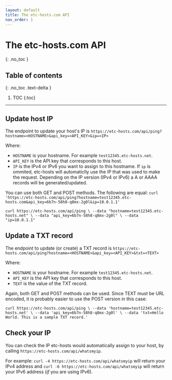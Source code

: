```yaml
---
layout: default
title: The etc-hosts.com API
nav_order: 1
---
```


# The etc-hosts.com API
{: .no_toc }

## Table of contents
{: .no_toc .text-delta }

1. TOC
{:toc}

---

## Update host IP

The endpoint to update your host's IP is `https://etc-hosts.com/api/ping?hostname=<HOSTNAME>&api_key=<API_KEY>&ip=<IP>`

Where:
- `HOSTNAME` is your hostname. For example `test12345.etc-hosts.net`.
- `API_KEY` is the API key that corresponds to this host.
- `IP` is the IPv4 or IPv6 you want to assign to this hostname. If `ip` is ommited, etc-hosts will automaticlly use the IP that was 
used to make the request. Depending on the IP version (IPv4 or IPv6) a A or AAAA records will be generated/updated.

You can use both GET and POST methods. The following are equal: 
`curl 'https://etc-hosts.com/api/ping?hostname=test12345.etc-hosts.com&api_key=6b7n-58h8-q8mx-2g0l&ip=10.0.1.1'`

`curl https://etc-hosts.com/api/ping \
--data "hostname=test12345.etc-hosts.net" \
--data "api_key=6b7n-58h8-q8mx-2g0l" \
--data "ip=10.0.1.1"`

## Update a TXT record

The endpoint to update (or create) a TXT record is `https://etc-hosts.com/api/ping?hostname=<HOSTNAME>&api_key=<API_KEY>&txt=<TEXT>`

Where:

- `HOSTNAME` is your hostname. For example `test12345.etc-hosts.net`.
- `API_KEY` is the API key that corresponds to this host.
- `TEXT` is the value of the TXT record.

Again, both GET and POST methods can be used. Since TEXT must be URL encoded, it is probably easier to use the POST version in this case: 

`curl https://etc-hosts.com/api/ping \
--data 'hostname=test12345.etc-hosts.net' \
--data 'api_key=6b7n-58h8-q8mx-2g0l' \
--data 'txt=Hello World. This is a sample TXT record.'`

## Check your IP

You can check the IP etc-hosts would automatically assign to your host, by calling `https://etc-hosts.com/api/whatsmyip`.

For example: `curl -4 https://etc-hosts.com/api/whatsmyip` will return your IPv4 address and `curl -6 https://etc-hosts.com/api/whatsmyip` will return your IPv6 address (*if* you are using IPv6).
